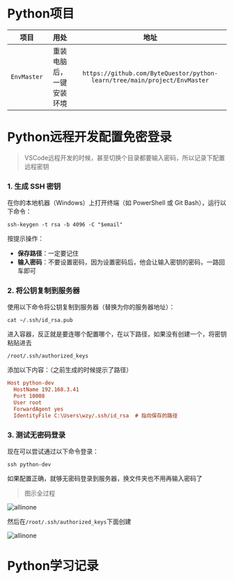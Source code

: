 # Python项目

|    项目     |           用处           |                             地址                             |
| :---------: | :----------------------: | :----------------------------------------------------------: |
| `EnvMaster` | 重装电脑后，一键安装环境 | `https://github.com/ByteQuestor/python-learn/tree/main/project/EnvMaster` |

# Python远程开发配置免密登录

> VSCode远程开发的时候，甚至切换个目录都要输入密码，所以记录下配置远程密钥

### 1. 生成 SSH 密钥

在你的本地机器（Windows）上打开终端（如 PowerShell 或 Git Bash），运行以下命令：

```shell
ssh-keygen -t rsa -b 4096 -C "$email"
```

按提示操作：

- **保存路径**：一定要记住
- **输入密码**：不要设置密码，因为设置密码后，他会让输入密钥的密码，一路回车即可

### 2. 将公钥复制到服务器

使用以下命令将公钥复制到服务器（替换为你的服务器地址）：

```shell
cat ~/.ssh/id_rsa.pub
```

进入容器，反正就是要连哪个配置哪个，在以下路径，如果没有创建一个，将密钥粘贴进去

```shell
/root/.ssh/authorized_keys
```

添加以下内容：（之前生成的时候提示了路径）

```ini
Host python-dev
  HostName 192.168.3.41
  Port 10008
  User root
  ForwardAgent yes
  IdentityFile C:\Users\wzy/.ssh/id_rsa  # 指向保存的路径
```

### 3. 测试无密码登录

现在可以尝试通过以下命令登录：

```shell
ssh python-dev
```

如果配置正确，就够无密码登录到服务器，换文件夹也不用再输入密码了

> 图示全过程

![allinone](../python-learn/img/noPassword/allinone.png)

然后在`/root/.ssh/authorized_keys`下面创建

![allinone](../python-learn/img/noPassword/4.png)

# Python学习记录